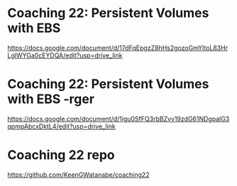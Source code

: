 # Coaching 22: Persistent Volumes with EBS
https://docs.google.com/document/d/17dFqEpgzZ8hHs2gozoGmYltoL83HrLglWYGa0cEYDQA/edit?usp=drive_link

# Coaching 22: Persistent Volumes with EBS -rger
https://docs.google.com/document/d/1igu0SfFQ3rbBZvy19zdG61NDgpalG3qpmpAbcxDktL4/edit?usp=drive_link

# Coaching 22 repo
https://github.com/KeenGWatanabe/coaching22